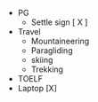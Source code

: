 - PG
	- Settle sign [ X ]
- Travel
	- Mountaineering 
	- Paragliding
	- skiing 
	- Trekking
- TOELF
- Laptop [X]